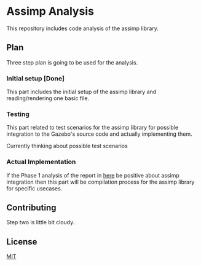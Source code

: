 # Assimp Analysis

This repository includes code analysis of the
assimp library.


## Plan

Three step plan is going to be used for the analysis.

### Initial setup [Done]

This part includes the initial setup of the assimp library and reading/rendering one basic file.

### Testing

This part related to test scenarios for the assimp library for possible integration to the Gazebo's source code and actually implementing them.

Currently thinking about possible test scenarios

### Actual Implementation

If the Phase 1 analysis of the report in [here](https://docs.google.com/document/d/1bs38PMkIK1B6EcN0l4knN2lFnWhiU4hVGH9SBK0zUMU/edit?usp=sharing) be positive about assimp  integration then this part will be compilation process for the assimp library for specific usecases.  


## Contributing

Step two is little bit cloudy.

## License
[MIT](https://choosealicense.com/licenses/mit/)
